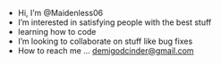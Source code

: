 -  Hi, I’m @Maidenless06
-  I’m interested in satisfying people with the best stuff
-  learning how to code
-  I’m looking to collaborate on stuff like bug fixes 
-  How to reach me ... demigodcinder@gmail.com

<!---
Maidenless06/Maidenless06 is a ✨ special ✨ repository because its `README.md` (this file) appears on your GitHub profile.
You can click the Preview link to take a look at your changes.
--->
